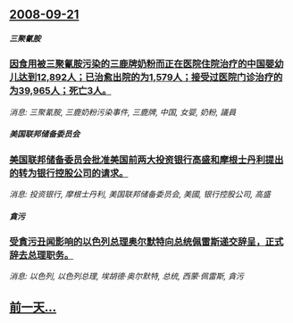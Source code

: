## [2008-09-21](/news/2008/09/21/index.md)

##### 三聚氰胺
### [因食用被三聚氰胺污染的三鹿牌奶粉而正在医院住院治疗的中国婴幼儿达到12,892人；已治愈出院的为1,579人；接受过医院门诊治疗的为39,965人；死亡3人。](/news/2008/09/21/因食用被三聚氰胺污染的三鹿牌奶粉而正在医院住院治疗的中国婴幼儿达到12892人-已治愈出院的为1579人-接受过医院.md)
_消息: 三聚氰胺, 三鹿奶粉污染事件, 三鹿牌, 中国, 女婴, 奶粉, 議員_

##### 美国联邦储备委员会
### [美国联邦储备委员会批准美国前两大投资银行高盛和摩根士丹利提出的转为银行控股公司的请求。](/news/2008/09/21/美国联邦储备委员会批准美国前两大投资银行高盛和摩根士丹利提出的转为银行控股公司的请求.md)
_消息: 投资银行, 摩根士丹利, 美国联邦储备委员会, 美國, 银行控股公司, 高盛_

##### 貪污
### [受貪污丑闻影响的以色列总理奥尔默特向总统佩雷斯递交辞呈，正式辞去总理职务。](/news/2008/09/21/受貪污丑闻影响的以色列总理奥尔默特向总统佩雷斯递交辞呈-正式辞去总理职务.md)
_消息: 以色列, 以色列总理, 埃胡德·奥尔默特, 总统, 西蒙·佩雷斯, 貪污_

## [前一天...](/news/2008/09/20/index.md)

